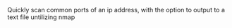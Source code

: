 Quickly scan common ports of an ip address, with the option to output to a text file untilizing nmap